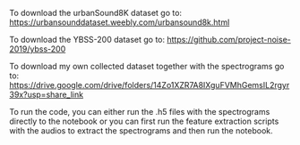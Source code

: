 To download the urbanSound8K dataset go to: https://urbansounddataset.weebly.com/urbansound8k.html

To download the YBSS-200 dataset go to: https://github.com/project-noise-2019/ybss-200

To download my own collected dataset together with the spectrograms go to: https://drive.google.com/drive/folders/14Zo1XZR7A8IXguFVMhGemsIL2rgyr39x?usp=share_link

To run the code, you can either run the .h5 files with the spectrograms directly to the notebook or you can first run the feature extraction scripts with the audios to extract the spectrograms and then run the notebook.
